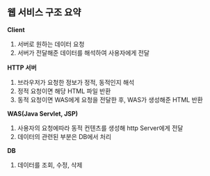 ## 웹 서비스 구조 요약

**Client**

1. 서버로 원하는 데이터 요청
2. 서버가 전달해준 데이터를 해석하여 사용자에게 전달

**HTTP 서버**

1. 브라우저가 요청한 정보가 정적, 동적인지 해석
2. 정적 요청이면 해당 HTML 파일 반환
3. 동적 요청이면 WAS에게 요청을 전달한 후, WAS가 생성해준 HTML 반환

**WAS(Java Servlet, JSP)**

1. 사용자의 요청에따라 동적 컨텐츠를 생성해 http Server에게 전달
2. 데이터의 관련된 부분은 DB에서 처리

**DB**

1. 데이터를 조회, 수정, 삭제
